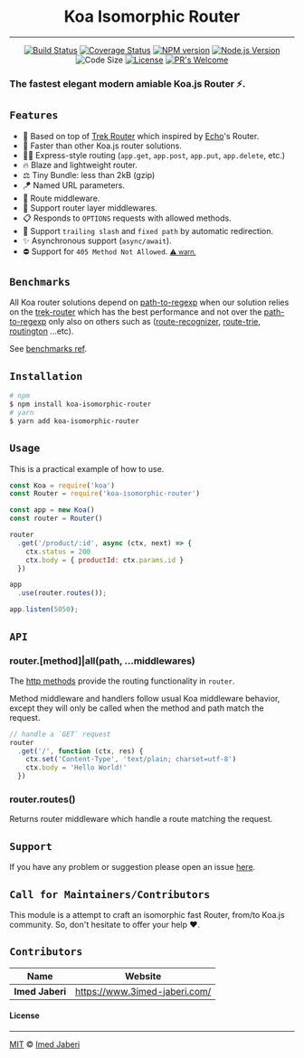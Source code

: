 <div align='center'>

# Koa Isomorphic Router
---

[![Build Status][travis-img]][travis-url]
[![Coverage Status][coverage-img]][coverage-url]
[![NPM version][npm-badge]][npm-url]
[![Node.js Version][node-js-badge]][node-js-url]
![Code Size][code-size-badge]
[![License][license-badge]][license-url]
[![PR's Welcome][pr-welcoming-badge]][pr-welcoming-url]

</div>

<!-- ***************** -->

[travis-img]: https://travis-ci.org/3imed-jaberi/koa-isomorphic-router.svg?branch=master
[travis-url]: https://travis-ci.org/3imed-jaberi/koa-isomorphic-router
[coverage-img]: https://coveralls.io/repos/github/3imed-jaberi/koa-isomorphic-router/badge.svg?branch=master
[coverage-url]: https://coveralls.io/github/3imed-jaberi/koa-isomorphic-router?branch=master
[npm-badge]: https://img.shields.io/npm/v/koa-isomorphic-router.svg?style=flat
[npm-url]: https://www.npmjs.com/package/koa-isomorphic-router
[license-badge]: https://img.shields.io/badge/license-MIT-green.svg?style=flat
[license-url]: https://github.com/3imed-jaberi/koa-isomorphic-router/blob/master/LICENSE
[code-size-badge]: https://img.shields.io/github/languages/code-size/3imed-jaberi/koa-isomorphic-router
[node-js-badge]: https://img.shields.io/node/v/koa-isomorphic-router.svg?style=flat
[node-js-url]: http://nodejs.org/download
[pr-welcoming-badge]: https://img.shields.io/badge/PRs-welcome-brightgreen.svg?style=flat
[pr-welcoming-url]: https://github.com/koajs/koa/pull/new

[trek-router]: https://github.com/trekjs/router
[echo-router]: https://github.com/labstack/echo
[support-url]: https://github.com/koajs/3imed-jaberi/koa-isomorphic-router
[path-to-regexp]: https://github.com/pillarjs/path-to-regexp
[route-recognizer]: https://github.com/tildeio/route-recognizer
[route-trie]: https://github.com/zensh/route-trie
[routington]: https://github.com/pillarjs/routington

[benchmarks-url]: https://github.com/trekjs/router#benchmarks
[405-501-warn]: https://github.com/3imed-jaberi/koa-isomorphic-router/blob/master/index.js#L140

<!-- ***************** -->

### The fastest elegant modern amiable Koa.js Router ⚡.


## `Features`

* 🦄 Based on top of [Trek Router][trek-router] which inspired by [Echo][echo-router]'s Router.
* 🚀 Faster than other Koa.js router solutions.
* 💅🏻 Express-style routing (`app.get`, `app.post`, `app.put`, `app.delete`, etc.)
* 🔥 Blaze and lightweight router.
* ⚖️ Tiny Bundle: less than 2kB (gzip)
* 🪁 Named URL parameters.
* 🎯 Route middleware.
* 🥞 Support router layer middlewares.
* 📋 Responds to `OPTIONS` requests with allowed methods.
* 🧼 Support `trailing slash` and `fixed path` by automatic redirection.
* ✨ Asynchronous support (`async/await`).
* ⛔️ Support for `405 Method Not Allowed`. <small>[⚠️ warn.][405-501-warn]</small>


## `Benchmarks`

All Koa router solutions depend on [path-to-regexp][] when our solution 
relies on the [trek-router][] which has the best performance and not over 
the [path-to-regexp][] only also on others such as ([route-recognizer][], 
[route-trie][], [routington][] ...etc).

See [benchmarks ref][benchmarks-url].


## `Installation`

```bash
# npm
$ npm install koa-isomorphic-router
# yarn
$ yarn add koa-isomorphic-router
```


## `Usage`

This is a practical example of how to use.

```javascript
const Koa = require('koa')
const Router = require('koa-isomorphic-router')

const app = new Koa()
const router = Router()

router
  .get('/product/:id', async (ctx, next) => {
    ctx.status = 200
    ctx.body = { productId: ctx.params.id }
  })

app
  .use(router.routes());

app.listen(5050);
```


## `API`

### router.[method]|all(path, ...middlewares)

The [http methods](https://nodejs.org/api/http.html#http_http_methods) provide
the routing functionality in `router`.

Method middleware and handlers follow usual Koa middleware behavior,
except they will only be called when the method and path match the request.

```js
// handle a `GET` request
router
  .get('/', function (ctx, res) {
    ctx.set('Content-Type', 'text/plain; charset=utf-8')
    ctx.body = 'Hello World!'
  })
```

### router.routes()

Returns router middleware which handle a route matching the request.


## `Support`

If you have any problem or suggestion please open an issue [here][support-url].


## `Call for Maintainers/Contributors`

This module is a attempt to craft an isomorphic fast Router, from/to Koa.js 
community. So, don't hesitate to offer your help ❤️.


## `Contributors`

| Name            | Website                         |
| --------------- | ------------------------------- |
| **Imed Jaberi** | <https://www.3imed-jaberi.com/> |


#### License
---

[MIT](LICENSE) &copy;	[Imed Jaberi](https://github.com/3imed-jaberi)
